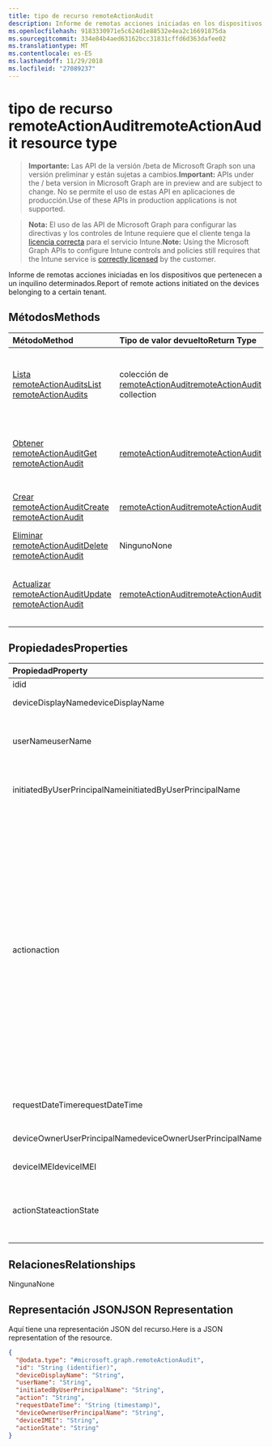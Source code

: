 ```yaml
---
title: tipo de recurso remoteActionAudit
description: Informe de remotas acciones iniciadas en los dispositivos que pertenecen a un inquilino determinados.
ms.openlocfilehash: 9183330971e5c624d1e88532e4ea2c16691875da
ms.sourcegitcommit: 334e84b4aed63162bcc31831cffd6d363dafee02
ms.translationtype: MT
ms.contentlocale: es-ES
ms.lasthandoff: 11/29/2018
ms.locfileid: "27089237"
---
```

# <a name="remoteactionaudit-resource-type"></a><span data-ttu-id="d6f3e-103">tipo de recurso remoteActionAudit</span><span class="sxs-lookup"><span data-stu-id="d6f3e-103">remoteActionAudit resource type</span></span>

> <span data-ttu-id="d6f3e-104">**Importante:** Las API de la versión /beta de Microsoft Graph son una versión preliminar y están sujetas a cambios.</span><span class="sxs-lookup"><span data-stu-id="d6f3e-104">**Important:** APIs under the / beta version in Microsoft Graph are in preview and are subject to change.</span></span> <span data-ttu-id="d6f3e-105">No se permite el uso de estas API en aplicaciones de producción.</span><span class="sxs-lookup"><span data-stu-id="d6f3e-105">Use of these APIs in production applications is not supported.</span></span>

> <span data-ttu-id="d6f3e-106">**Nota:** El uso de las API de Microsoft Graph para configurar las directivas y los controles de Intune requiere que el cliente tenga la [licencia correcta](https://go.microsoft.com/fwlink/?linkid=839381) para el servicio Intune.</span><span class="sxs-lookup"><span data-stu-id="d6f3e-106">**Note:** Using the Microsoft Graph APIs to configure Intune controls and policies still requires that the Intune service is [correctly licensed](https://go.microsoft.com/fwlink/?linkid=839381) by the customer.</span></span>

<span data-ttu-id="d6f3e-107">Informe de remotas acciones iniciadas en los dispositivos que pertenecen a un inquilino determinados.</span><span class="sxs-lookup"><span data-stu-id="d6f3e-107">Report of remote actions initiated on the devices belonging to a certain tenant.</span></span>
## <a name="methods"></a><span data-ttu-id="d6f3e-108">Métodos</span><span class="sxs-lookup"><span data-stu-id="d6f3e-108">Methods</span></span>
|<span data-ttu-id="d6f3e-109">Método</span><span class="sxs-lookup"><span data-stu-id="d6f3e-109">Method</span></span>|<span data-ttu-id="d6f3e-110">Tipo de valor devuelto</span><span class="sxs-lookup"><span data-stu-id="d6f3e-110">Return Type</span></span>|<span data-ttu-id="d6f3e-111">Descripción</span><span class="sxs-lookup"><span data-stu-id="d6f3e-111">Description</span></span>|
|:---|:---|:---|
|[<span data-ttu-id="d6f3e-112">Lista remoteActionAudits</span><span class="sxs-lookup"><span data-stu-id="d6f3e-112">List remoteActionAudits</span></span>](../api/intune-devices-remoteactionaudit-list.md)|<span data-ttu-id="d6f3e-113">colección de [remoteActionAudit](../resources/intune-devices-remoteactionaudit.md)</span><span class="sxs-lookup"><span data-stu-id="d6f3e-113">[remoteActionAudit](../resources/intune-devices-remoteactionaudit.md) collection</span></span>|<span data-ttu-id="d6f3e-114">Propiedades de la lista y relaciones de los objetos [remoteActionAudit](../resources/intune-devices-remoteactionaudit.md) .</span><span class="sxs-lookup"><span data-stu-id="d6f3e-114">List properties and relationships of the [remoteActionAudit](../resources/intune-devices-remoteactionaudit.md) objects.</span></span>|
|[<span data-ttu-id="d6f3e-115">Obtener remoteActionAudit</span><span class="sxs-lookup"><span data-stu-id="d6f3e-115">Get remoteActionAudit</span></span>](../api/intune-devices-remoteactionaudit-get.md)|[<span data-ttu-id="d6f3e-116">remoteActionAudit</span><span class="sxs-lookup"><span data-stu-id="d6f3e-116">remoteActionAudit</span></span>](../resources/intune-devices-remoteactionaudit.md)|<span data-ttu-id="d6f3e-117">Leer las propiedades y las relaciones del objeto [remoteActionAudit](../resources/intune-devices-remoteactionaudit.md) .</span><span class="sxs-lookup"><span data-stu-id="d6f3e-117">Read properties and relationships of the [remoteActionAudit](../resources/intune-devices-remoteactionaudit.md) object.</span></span>|
|[<span data-ttu-id="d6f3e-118">Crear remoteActionAudit</span><span class="sxs-lookup"><span data-stu-id="d6f3e-118">Create remoteActionAudit</span></span>](../api/intune-devices-remoteactionaudit-create.md)|[<span data-ttu-id="d6f3e-119">remoteActionAudit</span><span class="sxs-lookup"><span data-stu-id="d6f3e-119">remoteActionAudit</span></span>](../resources/intune-devices-remoteactionaudit.md)|<span data-ttu-id="d6f3e-120">Crear un nuevo objeto [remoteActionAudit](../resources/intune-devices-remoteactionaudit.md) .</span><span class="sxs-lookup"><span data-stu-id="d6f3e-120">Create a new [remoteActionAudit](../resources/intune-devices-remoteactionaudit.md) object.</span></span>|
|[<span data-ttu-id="d6f3e-121">Eliminar remoteActionAudit</span><span class="sxs-lookup"><span data-stu-id="d6f3e-121">Delete remoteActionAudit</span></span>](../api/intune-devices-remoteactionaudit-delete.md)|<span data-ttu-id="d6f3e-122">Ninguno</span><span class="sxs-lookup"><span data-stu-id="d6f3e-122">None</span></span>|<span data-ttu-id="d6f3e-123">Elimina un [remoteActionAudit](../resources/intune-devices-remoteactionaudit.md).</span><span class="sxs-lookup"><span data-stu-id="d6f3e-123">Deletes a [remoteActionAudit](../resources/intune-devices-remoteactionaudit.md).</span></span>|
|[<span data-ttu-id="d6f3e-124">Actualizar remoteActionAudit</span><span class="sxs-lookup"><span data-stu-id="d6f3e-124">Update remoteActionAudit</span></span>](../api/intune-devices-remoteactionaudit-update.md)|[<span data-ttu-id="d6f3e-125">remoteActionAudit</span><span class="sxs-lookup"><span data-stu-id="d6f3e-125">remoteActionAudit</span></span>](../resources/intune-devices-remoteactionaudit.md)|<span data-ttu-id="d6f3e-126">Actualizar las propiedades de un objeto [remoteActionAudit](../resources/intune-devices-remoteactionaudit.md) .</span><span class="sxs-lookup"><span data-stu-id="d6f3e-126">Update the properties of a [remoteActionAudit](../resources/intune-devices-remoteactionaudit.md) object.</span></span>|

## <a name="properties"></a><span data-ttu-id="d6f3e-127">Propiedades</span><span class="sxs-lookup"><span data-stu-id="d6f3e-127">Properties</span></span>
|<span data-ttu-id="d6f3e-128">Propiedad</span><span class="sxs-lookup"><span data-stu-id="d6f3e-128">Property</span></span>|<span data-ttu-id="d6f3e-129">Tipo</span><span class="sxs-lookup"><span data-stu-id="d6f3e-129">Type</span></span>|<span data-ttu-id="d6f3e-130">Descripción</span><span class="sxs-lookup"><span data-stu-id="d6f3e-130">Description</span></span>|
|:---|:---|:---|
|<span data-ttu-id="d6f3e-131">id</span><span class="sxs-lookup"><span data-stu-id="d6f3e-131">id</span></span>|<span data-ttu-id="d6f3e-132">String</span><span class="sxs-lookup"><span data-stu-id="d6f3e-132">String</span></span>|<span data-ttu-id="d6f3e-133">ID de informe.</span><span class="sxs-lookup"><span data-stu-id="d6f3e-133">Report Id.</span></span>|
|<span data-ttu-id="d6f3e-134">deviceDisplayName</span><span class="sxs-lookup"><span data-stu-id="d6f3e-134">deviceDisplayName</span></span>|<span data-ttu-id="d6f3e-135">String</span><span class="sxs-lookup"><span data-stu-id="d6f3e-135">String</span></span>|<span data-ttu-id="d6f3e-136">Nombre del dispositivo Intune.</span><span class="sxs-lookup"><span data-stu-id="d6f3e-136">Intune device name.</span></span>|
|<span data-ttu-id="d6f3e-137">userName</span><span class="sxs-lookup"><span data-stu-id="d6f3e-137">userName</span></span>|<span data-ttu-id="d6f3e-138">String</span><span class="sxs-lookup"><span data-stu-id="d6f3e-138">String</span></span>|<span data-ttu-id="d6f3e-139">\[en desuso\] use InitiatedByUserPrincipalName en su lugar.</span><span class="sxs-lookup"><span data-stu-id="d6f3e-139">\[deprecated\] Please use InitiatedByUserPrincipalName instead.</span></span>|
|<span data-ttu-id="d6f3e-140">initiatedByUserPrincipalName</span><span class="sxs-lookup"><span data-stu-id="d6f3e-140">initiatedByUserPrincipalName</span></span>|<span data-ttu-id="d6f3e-141">String</span><span class="sxs-lookup"><span data-stu-id="d6f3e-141">String</span></span>|<span data-ttu-id="d6f3e-142">Usuario que inició la acción de dispositivo, formato es UPN.</span><span class="sxs-lookup"><span data-stu-id="d6f3e-142">User who initiated the device action, format is UPN.</span></span>|
|<span data-ttu-id="d6f3e-143">action</span><span class="sxs-lookup"><span data-stu-id="d6f3e-143">action</span></span>|[<span data-ttu-id="d6f3e-144">remoteAction</span><span class="sxs-lookup"><span data-stu-id="d6f3e-144">remoteAction</span></span>](../resources/intune-devices-remoteaction.md)|<span data-ttu-id="d6f3e-145">El nombre de la acción.</span><span class="sxs-lookup"><span data-stu-id="d6f3e-145">The action name.</span></span> <span data-ttu-id="d6f3e-146">Los valores posibles son: `unknown`, `factoryReset`, `removeCompanyData`, `resetPasscode`, `remoteLock`, `enableLostMode`, `disableLostMode`, `locateDevice`, `rebootNow`, `recoverPasscode`, `cleanWindowsDevice`, `logoutSharedAppleDeviceActiveUser`, `quickScan`, `fullScan`, `windowsDefenderUpdateSignatures`, `factoryResetKeepEnrollmentData`, `updateDeviceAccount`, `automaticRedeployment`, `shutDown` .</span><span class="sxs-lookup"><span data-stu-id="d6f3e-146">Possible values are: `unknown`, `factoryReset`, `removeCompanyData`, `resetPasscode`, `remoteLock`, `enableLostMode`, `disableLostMode`, `locateDevice`, `rebootNow`, `recoverPasscode`, `cleanWindowsDevice`, `logoutSharedAppleDeviceActiveUser`, `quickScan`, `fullScan`, `windowsDefenderUpdateSignatures`, `factoryResetKeepEnrollmentData`, `updateDeviceAccount`, `automaticRedeployment`, `shutDown`.</span></span>|
|<span data-ttu-id="d6f3e-147">requestDateTime</span><span class="sxs-lookup"><span data-stu-id="d6f3e-147">requestDateTime</span></span>|<span data-ttu-id="d6f3e-148">DateTimeOffset</span><span class="sxs-lookup"><span data-stu-id="d6f3e-148">DateTimeOffset</span></span>|<span data-ttu-id="d6f3e-149">Hora en que se emitió la acción, dado en UTC.</span><span class="sxs-lookup"><span data-stu-id="d6f3e-149">Time when the action was issued, given in UTC.</span></span>|
|<span data-ttu-id="d6f3e-150">deviceOwnerUserPrincipalName</span><span class="sxs-lookup"><span data-stu-id="d6f3e-150">deviceOwnerUserPrincipalName</span></span>|<span data-ttu-id="d6f3e-151">String</span><span class="sxs-lookup"><span data-stu-id="d6f3e-151">String</span></span>|<span data-ttu-id="d6f3e-152">UPN del propietario del dispositivo.</span><span class="sxs-lookup"><span data-stu-id="d6f3e-152">Upn of the device owner.</span></span>|
|<span data-ttu-id="d6f3e-153">deviceIMEI</span><span class="sxs-lookup"><span data-stu-id="d6f3e-153">deviceIMEI</span></span>|<span data-ttu-id="d6f3e-154">String</span><span class="sxs-lookup"><span data-stu-id="d6f3e-154">String</span></span>|<span data-ttu-id="d6f3e-155">IMEI del dispositivo.</span><span class="sxs-lookup"><span data-stu-id="d6f3e-155">IMEI of the device.</span></span>|
|<span data-ttu-id="d6f3e-156">actionState</span><span class="sxs-lookup"><span data-stu-id="d6f3e-156">actionState</span></span>|[<span data-ttu-id="d6f3e-157">actionState</span><span class="sxs-lookup"><span data-stu-id="d6f3e-157">actionState</span></span>](../resources/intune-shared-actionstate.md)|<span data-ttu-id="d6f3e-158">Estado de acción.</span><span class="sxs-lookup"><span data-stu-id="d6f3e-158">Action state.</span></span> <span data-ttu-id="d6f3e-159">Los valores posibles son: `none`, `pending`, `canceled`, `active`, `done`, `failed` y `notSupported`.</span><span class="sxs-lookup"><span data-stu-id="d6f3e-159">Possible values are: `none`, `pending`, `canceled`, `active`, `done`, `failed`, `notSupported`.</span></span>|

## <a name="relationships"></a><span data-ttu-id="d6f3e-160">Relaciones</span><span class="sxs-lookup"><span data-stu-id="d6f3e-160">Relationships</span></span>
<span data-ttu-id="d6f3e-161">Ninguna</span><span class="sxs-lookup"><span data-stu-id="d6f3e-161">None</span></span>
## <a name="json-representation"></a><span data-ttu-id="d6f3e-162">Representación JSON</span><span class="sxs-lookup"><span data-stu-id="d6f3e-162">JSON Representation</span></span>
<span data-ttu-id="d6f3e-163">Aquí tiene una representación JSON del recurso.</span><span class="sxs-lookup"><span data-stu-id="d6f3e-163">Here is a JSON representation of the resource.</span></span>
<!-- {
  "blockType": "resource",
  "keyProperty": "id",
  "@odata.type": "microsoft.graph.remoteActionAudit"
}
-->
``` json
{
  "@odata.type": "#microsoft.graph.remoteActionAudit",
  "id": "String (identifier)",
  "deviceDisplayName": "String",
  "userName": "String",
  "initiatedByUserPrincipalName": "String",
  "action": "String",
  "requestDateTime": "String (timestamp)",
  "deviceOwnerUserPrincipalName": "String",
  "deviceIMEI": "String",
  "actionState": "String"
}
```





